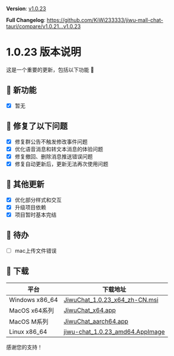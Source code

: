**Version**: [v1.0.23](https://github.com/KiWi233333/jiwu-mall-chat-tauri/blob/main/.github/releasemd/v1.0.23.md)

**Full Changelog**: <https://github.com/KiWi233333/jiwu-mall-chat-tauri/compare/v1.0.21...v1.0.23>

# 1.0.23 版本说明

这是一个重要的更新，包括以下功能 🧪

## 🔮 新功能

- [x] 暂无

## 🔨 修复了以下问题

- [x] 修复群公告不触发修改事件问题
- [x] 优化语音消息和转文本消息的体验问题
- [x] 修复撤回、删除消息推送错误问题
- [x] 修复自动更新后，更新无法再次使用问题

## 🧿 其他更新

- [x] 优化部分样式和交互
- [x] 升级项目依赖
- [x] 项目暂时基本完结

## 📌 待办

- [ ] mac上传文件错误

## 🧪 下载

| 平台 | 下载地址 |
| --- | --- |
| Windows x86_64 | [JiwuChat_1.0.23_x64_zh-CN.msi](https://github.com/KiWi233333/jiwu-mall-chat-tauri/releases/download/v1.0.23/JiwuChat_1.0.23_x64_zh-CN.msi) |
| MacOS x64系列 | [JiwuChat_x64.app](https://github.com/KiWi233333/jiwu-mall-chat-tauri/releases/download/v1.0.23/JiwuChat_x64.app) |
| MacOS M系列 | [JiwuChat_aarch64.app](https://github.com/KiWi233333/jiwu-mall-chat-tauri/releases/download/v1.0.23/JiwuChat_aarch64.app) |
| Linux x86_64 | [jiwu-chat_1.0.23_amd64.AppImage](https://github.com/KiWi233333/jiwu-mall-chat-tauri/releases/download/v1.0.23/jiwu-chat_1.0.23_amd64.AppImage) |

感谢您的支持！
